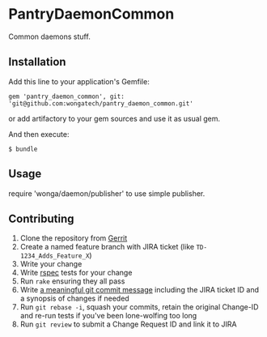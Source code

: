 # PantryDaemonCommon

Common daemons stuff.

## Installation

Add this line to your application's Gemfile:

    gem 'pantry_daemon_common', git: 'git@github.com:wongatech/pantry_daemon_common.git'

or add artifactory to your gem sources and use it as usual gem.

And then execute:

    $ bundle

## Usage

require 'wonga/daemon/publisher' to use simple publisher.

## Contributing

1. Clone the repository from [Gerrit](https://gerrit.example.com/#/admin/projects/cookbooks/wonga_cookbook)
2. Create a named feature branch with JIRA ticket (like `TD-1234_Adds_Feature_X`)
3. Write your change
4. Write [rspec](https://www.relishapp.com/rspec/rspec-core) tests for your change
5. Run `rake` ensuring they all pass
6. Write [a meaningful git commit message](https://xkcd.com/1296/) including the JIRA ticket ID and a synopsis of changes if needed
7. Run `git rebase -i`, squash your commits, retain the original Change-ID and re-run tests if you've been lone-wolfing too long
8. Run `git review` to submit a Change Request ID and link it to JIRA
